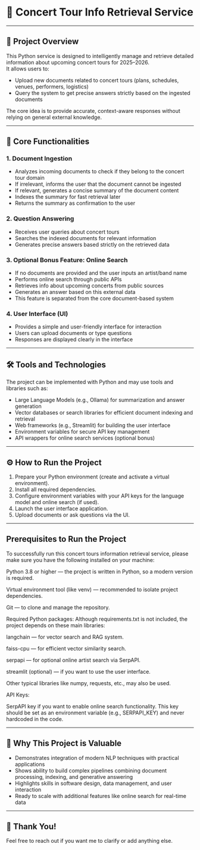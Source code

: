 # 🎵 Concert Tour Info Retrieval Service

---

## 🚀 Project Overview

This Python service is designed to intelligently manage and retrieve detailed information about upcoming concert tours for 2025–2026.  
It allows users to:

- Upload new documents related to concert tours (plans, schedules, venues, performers, logistics)  
- Query the system to get precise answers strictly based on the ingested documents  

The core idea is to provide accurate, context-aware responses without relying on general external knowledge.

---

## 🔑 Core Functionalities

### 1. Document Ingestion  
- Analyzes incoming documents to check if they belong to the concert tour domain  
- If irrelevant, informs the user that the document cannot be ingested  
- If relevant, generates a concise summary of the document content  
- Indexes the summary for fast retrieval later  
- Returns the summary as confirmation to the user

### 2. Question Answering  
- Receives user queries about concert tours  
- Searches the indexed documents for relevant information  
- Generates precise answers based strictly on the retrieved data

### 3. Optional Bonus Feature: Online Search  
- If no documents are provided and the user inputs an artist/band name  
- Performs online search through public APIs  
- Retrieves info about upcoming concerts from public sources  
- Generates an answer based on this external data  
- This feature is separated from the core document-based system

### 4. User Interface (UI)  
- Provides a simple and user-friendly interface for interaction  
- Users can upload documents or type questions  
- Responses are displayed clearly in the interface

---

## 🛠 Tools and Technologies

The project can be implemented with Python and may use tools and libraries such as:

- Large Language Models (e.g., Ollama) for summarization and answer generation  
- Vector databases or search libraries for efficient document indexing and retrieval  
- Web frameworks (e.g., Streamlit) for building the user interface  
- Environment variables for secure API key management  
- API wrappers for online search services (optional bonus)

---

## ⚙ How to Run the Project

1. Prepare your Python environment (create and activate a virtual environment).  
2. Install all required dependencies.  
3. Configure environment variables with your API keys for the language model and online search (if used).  
4. Launch the user interface application.  
5. Upload documents or ask questions via the UI.

---

## Prerequisites to Run the Project
To successfully run this concert tours information retrieval service, please make sure you have the following installed on your machine:

Python 3.8 or higher — the project is written in Python, so a modern version is required.

Virtual environment tool (like venv) — recommended to isolate project dependencies.

Git — to clone and manage the repository.

Required Python packages:
Although requirements.txt is not included, the project depends on these main libraries:

langchain — for vector search and RAG system.

faiss-cpu — for efficient vector similarity search.

serpapi — for optional online artist search via SerpAPI.

streamlit (optional) — if you want to use the user interface.

Other typical libraries like numpy, requests, etc., may also be used.

API Keys:

SerpAPI key if you want to enable online search functionality. This key should be set as an environment variable (e.g., SERPAPI_KEY) and never hardcoded in the code.



---

## 🎯 Why This Project is Valuable

- Demonstrates integration of modern NLP techniques with practical applications  
- Shows ability to build complex pipelines combining document processing, indexing, and generative answering  
- Highlights skills in software design, data management, and user interaction  
- Ready to scale with additional features like online search for real-time data

---

## 🙏 Thank You!


Feel free to reach out if you want me to clarify or add anything else.
